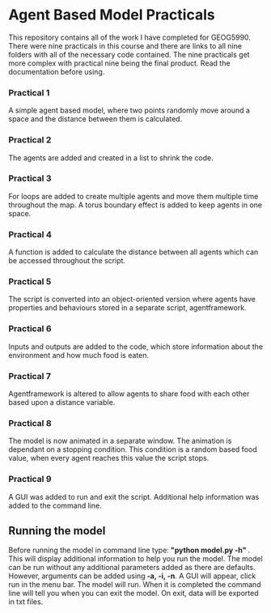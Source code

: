 # Agent Based Model Practicals

This repository contains all of the work I have completed for GEOG5990.
There were nine practicals in this course and there are links to all nine folders with all of the necessary code contained.
The nine practicals get more complex with practical nine being the final product. Read the documentation before using.

### Practical 1
A simple agent based model, where two points randomly move around a space and the distance between them is calculated.

### Practical 2
The agents are added and created in a list to shrink the code.

### Practical 3
For loops are added to create multiple agents and move them multiple time throughout the map. A torus boundary effect is added to keep agents in one space.

### Practical 4
A function is added to calculate the distance between all agents which can be accessed throughout the script.

### Practical 5
The script is converted into an object-oriented version where agents have properties and behaviours stored in a separate script, agentframework.

### Practical 6
Inputs and outputs are added to the code, which store information about the environment and how much food is eaten.

### Practical 7
Agentframework is altered to allow agents to share food with each other based upon a distance variable.

### Practical 8
The model is now animated in a separate window. The animation is dependant on a stopping condition. This condition is a random based food value, when every agent reaches this value the script stops.

### Practical 9
A GUI was added to run and exit the script. Additional help information was added to the command line.

## Running the model
Before running the model in command line type:<b> "python model.py -h" </b>.
This will display additional information to help you run the model. The model can be run without any additional parameters added as there are defaults. However, arguments can be added using<b> -a, -i, -n</b>. A GUI will appear, click run in the menu bar. The model will run. When it is completed the command line will tell you when you can exit the model. On exit, data will be exported in txt files.

